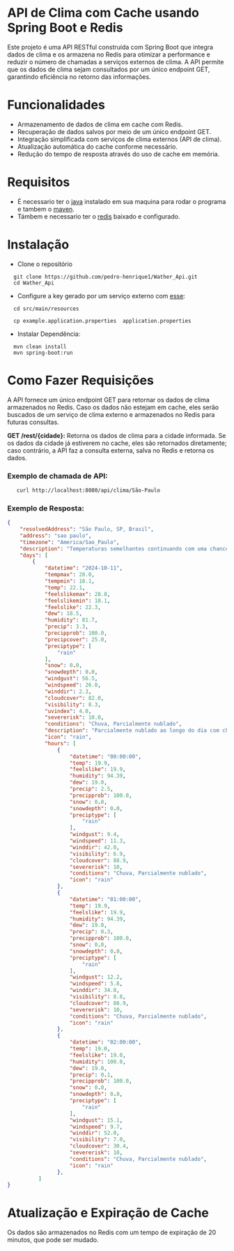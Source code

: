 # API de Clima com Cache usando Spring Boot e Redis

Este projeto é uma API RESTful construída com Spring Boot que integra dados de clima e os armazena no Redis para otimizar a performance e reduzir o número de chamadas a serviços externos de clima. A API permite que os dados de clima sejam consultados por um único endpoint GET, garantindo eficiência no retorno das informações.


# Funcionalidades

- Armazenamento de dados de clima em cache com Redis.
- Recuperação de dados salvos por meio de um único endpoint GET.
- Integração simplificada com serviços de clima externos (API de clima).
- Atualização automática do cache conforme necessário.
- Redução do tempo de resposta através do uso de cache em memória.

# Requisitos 
- É necessario ter o [java](https://www.java.com/download/ie_manual.jsp) instalado em sua maquina para rodar o programa e tambem o [maven](https://maven.apache.org/install.html).
- Támbem e necessario ter o [redis](https://redis.io/docs/latest/operate/oss_and_stack/install/install-redis/) baixado e configurado. 

# Instalação

- Clone o repositório

```git
  git clone https://github.com/pedro-henrique1/Wather_Api.git
  cd Wather_Api
```

- Configure a key gerado por um serviço externo com [esse](https://www.visualcrossing.com/weather-api):

```
  cd src/main/resources
  
  cp example.application.properties  application.properties
```


- Instalar Dependência:

```
  mvn clean install
  mvn spring-boot:run

```


# Como Fazer Requisições
A API fornece um único endpoint GET para retornar os dados de clima armazenados no Redis. Caso os dados não estejam em cache, eles serão buscados de um serviço de clima externo e armazenados no Redis para futuras consultas.

**GET /rest/{cidade}:** Retorna os dados de clima para a cidade informada. Se os dados da cidade já estiverem no cache, eles são retornados diretamente; caso contrário, a API faz a consulta externa, salva no Redis e retorna os dados.

### Exemplo de chamada de API:

```bash
   curl http://localhost:8080/api/clima/São-Paulo
```


### Exemplo de Resposta:

```json
{
    "resolvedAddress": "São Paulo, SP, Brasil",
    "address": "sao paulo",
    "timezone": "America/Sao_Paulo",
    "description": "Temperaturas semelhantes continuando com uma chance de chuva quarta-feira, quinta-feira & Sexta-feira.",
    "days": [
        {
            "datetime": "2024-10-11",
            "tempmax": 28.0,
            "tempmin": 18.1,
            "temp": 22.1,
            "feelslikemax": 28.8,
            "feelslikemin": 18.1,
            "feelslike": 22.3,
            "dew": 18.5,
            "humidity": 81.7,
            "precip": 3.3,
            "precipprob": 100.0,
            "precipcover": 25.0,
            "preciptype": [
                "rain"
            ],
            "snow": 0.0,
            "snowdepth": 0.0,
            "windgust": 56.5,
            "windspeed": 26.0,
            "winddir": 2.3,
            "cloudcover": 82.0,
            "visibility": 8.3,
            "uvindex": 4.0,
            "severerisk": 10.0,
            "conditions": "Chuva, Parcialmente nublado",
            "description": "Parcialmente nublado ao longo do dia com chuva.",
            "icon": "rain",
            "hours": [
                {
                    "datetime": "00:00:00",
                    "temp": 19.9,
                    "feelslike": 19.9,
                    "humidity": 94.39,
                    "dew": 19.0,
                    "precip": 2.5,
                    "precipprob": 100.0,
                    "snow": 0.0,
                    "snowdepth": 0.0,
                    "preciptype": [
                        "rain"
                    ],
                    "windgust": 9.4,
                    "windspeed": 11.3,
                    "winddir": 42.0,
                    "visibility": 6.9,
                    "cloudcover": 88.9,
                    "severerisk": 10,
                    "conditions": "Chuva, Parcialmente nublado",
                    "icon": "rain"
                },
                {
                    "datetime": "01:00:00",
                    "temp": 19.9,
                    "feelslike": 19.9,
                    "humidity": 94.39,
                    "dew": 19.0,
                    "precip": 0.3,
                    "precipprob": 100.0,
                    "snow": 0.0,
                    "snowdepth": 0.0,
                    "preciptype": [
                        "rain"
                    ],
                    "windgust": 12.2,
                    "windspeed": 5.8,
                    "winddir": 34.0,
                    "visibility": 8.8,
                    "cloudcover": 88.9,
                    "severerisk": 10,
                    "conditions": "Chuva, Parcialmente nublado",
                    "icon": "rain"
                },
                {
                    "datetime": "02:00:00",
                    "temp": 19.0,
                    "feelslike": 19.0,
                    "humidity": 100.0,
                    "dew": 19.0,
                    "precip": 0.1,
                    "precipprob": 100.0,
                    "snow": 0.0,
                    "snowdepth": 0.0,
                    "preciptype": [
                        "rain"
                    ],
                    "windgust": 15.1,
                    "windspeed": 9.7,
                    "winddir": 52.0,
                    "visibility": 7.0,
                    "cloudcover": 30.4,
                    "severerisk": 10,
                    "conditions": "Chuva, Parcialmente nublado",
                    "icon": "rain"
                },
          ]
}
```
# Atualização e Expiração de Cache
Os dados são armazenados no Redis com um tempo de expiração de 20 minutos, que pode ser mudado. 
